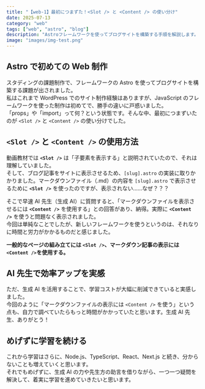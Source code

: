 ```yaml
---
title: "【web‐1】最初につまずた！<Slot /> と <Content /> の使い分け"
date: 2025-07-13
category: "web"
tags: ["web", "astro", "blog"]
description: "Astroフレームワークを使ってブログサイトを構築する手順を解説します。"
image: "images/img-test.png"
---
```


## Astro で初めての Web 制作

スタディングの課題制作で、フレームワークの Astro を使ってブログサイトを構築する課題が出されました。  
私はこれまで WordPress でのサイト制作経験はありますが、JavaScript のフレームワークを使った制作は初めてで、勝手の違いに戸惑いました。  
「props」や「import」って何？という状態です。そんな中、最初につまずいたのが `<Slot />` と `<Content />` の使い分けでした。

## `<Slot />` と `<Content />` の使用方法

動画教材では **`<Slot />`** は「子要素を表示する」と説明されていたので、それは理解していました。  
そして、ブログ記事をサイトに表示させるため、`[slug].astro` の実装に取りかかりました。マークダウンファイル（.md）の内容を `[slug].astro` で表示させるために **`<Slot />`** を使ったのですが、表示されない……なぜ？？？

そこで早速 AI 先生（生成 AI）に質問すると、「マークダウンファイルを表示させるには **`<Content />`** を使用する」との回答があり、納得。実際に **`<Content />`** を使うと問題なく表示されました。  
今回は単純なことでしたが、新しいフレームワークを使うというのは、それなりに時間と労力がかかるものだと感じました。

**一般的なページの組み立てには `<Slot />`、マークダウン記事の表示には `<Content />`を使用する。**

## AI 先生で効率アップを実感

ただ、生成 AI を活用することで、学習コストが大幅に削減できていると実感しました。  
今回のように「マークダウンファイルの表示には `<Content />` を使う」という点も、自力で調べていたらもっと時間がかかっていたと思います。生成 AI 先生、ありがとう！

## めげずに学習を続ける

これから学習はさらに、Node.js、TypeScript、React、Next.js と続き、分からないことも増えていくと思います。  
それでもめげずに、生成 AI の力や先生方の助言を借りながら、一つ一つ疑問を解決して、着実に学習を進めていきたいと思います。
